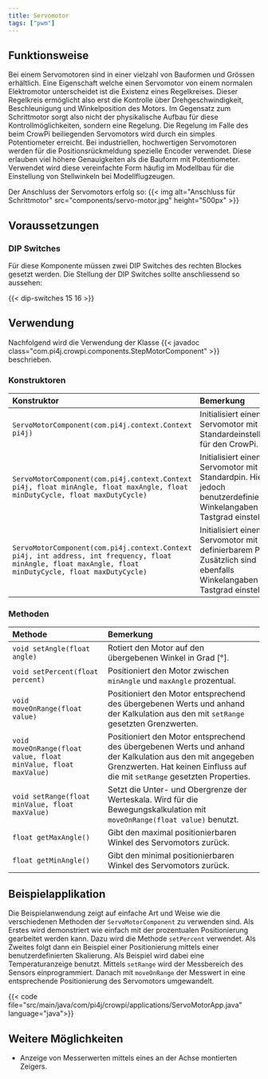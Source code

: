 ```yaml
---
title: Servomotor
tags: ["pwm"]
---
```


## Funktionsweise

Bei einem Servomotoren sind in einer vielzahl von Bauformen und Grössen erhältlich. Eine Eigenschaft welche einen Servomotor von einem
normalen Elektromotor unterscheidet ist die Existenz eines Regelkreises. Dieser Regelkreis ermöglicht also erst die Kontrolle über
Drehgeschwindigkeit, Beschleunigung und Winkelposition des Motors. Im Gegensatz zum Schrittmotor sorgt also nicht der physikalische Aufbau
für diese Kontrollmöglichkeiten, sondern eine Regelung. Die Regelung im Falle des beim CrowPi beiliegenden Servomotors wird durch ein
simples Potentiometer erreicht. Bei industriellen, hochwertigen Servomotoren werden für die Positionsrückmeldung spezielle Encoder
verwendet. Diese erlauben viel höhere Genauigkeiten als die Bauform mit Potentiometer. Verwendet wird diese vereinfachte Form häufig im
Modellbau für die Einstellung von Stellwinkeln bei Modellflugzeugen.

Der Anschluss der Servomotors erfolg so: {{< img alt="Anschluss für Schrittmotor" src="components/servo-motor.jpg" height="500px" >}}

## Voraussetzungen

### DIP Switches

Für diese Komponente müssen zwei DIP Switches des rechten Blockes gesetzt werden. Die Stellung der DIP Switches sollte anschliessend so
aussehen:

{{< dip-switches 15 16 >}}

## Verwendung

Nachfolgend wird die Verwendung der Klasse {{< javadoc class="com.pi4j.crowpi.components.StepMotorComponent" >}} beschrieben.

### Konstruktoren

| Konstruktor                                                                                                                                              | Bemerkung                                                                                                                         |
|:---------------------------------------------------------------------------------------------------------------------------------------------------------|:----------------------------------------------------------------------------------------------------------------------------------|
| `ServoMotorComponent(com.pi4j.context.Context pi4j)`                                                                                                     | Initialisiert einen Servomotor mit den Standardeinstellungen für den CrowPi.                                                      |
| `ServoMotorComponent(com.pi4j.context.Context pi4j, float minAngle, float maxAngle, float minDutyCycle, float maxDutyCycle)`                             | Initialisiert einen Servomotor mit dem Standardpin. Hier sind jedoch benutzerdefinierte Winkelangaben sowie Tastgrad einstellbar. |
| `ServoMotorComponent(com.pi4j.context.Context pi4j, int address, int frequency, float minAngle, float maxAngle, float minDutyCycle, float maxDutyCycle)` | Initialisiert einen Servomotor mit frei definierbarem Pin. Zusätzlich sind ebenfalls Winkelangaben sowie Tastgrad einstellbar.    |

### Methoden

| Methode                                                         | Bemerkung                                                                                                                                                                                 |
|:----------------------------------------------------------------|:------------------------------------------------------------------------------------------------------------------------------------------------------------------------------------------|
| `void setAngle(float angle)`                                    | Rotiert den Motor auf den übergebenen Winkel in Grad [°].                                                                                                                                 |
| `void setPercent(float percent)`                                | Positioniert den Motor zwischen  `minAngle` und `maxAngle` prozentual.                                                                                                                    |
| `void moveOnRange(float value)`                                 | Positioniert den Motor entsprechend des übergebenen Werts und anhand der Kalkulation aus den mit `setRange` gesetzten Grenzwerten.                                                        |
| `void moveOnRange(float value, float minValue, float maxValue)` | Positioniert den Motor entsprechend des übergebenen Werts und anhand der Kalkulation aus den mit angegeben Grenzwerten. Hat keinen Einfluss auf die mit  `setRange` gesetzten Properties. |
| `void setRange(float minValue, float maxValue)`                 | Setzt die Unter- und Obergrenze der Werteskala. Wird für die Bewegungskalkulation mit  `moveOnRange(float value)` benutzt.                                                                |
| `float getMaxAngle()`                                           | Gibt den maximal positionierbaren Winkel des Servomotors zurück.                                                                                                                          |
| `float getMinAngle()`                                           | Gibt den minimal positionierbaren Winkel des Servomotors zurück.                                                                                                                          |


## Beispielapplikation

Die Beispielanwendung zeigt auf einfache Art und Weise wie die verschiedenen Methoden der `ServoMotorComponent` zu verwenden sind. Als
Erstes wird demonstriert wie einfach mit der prozentualen Positionierung gearbeitet werden kann. Dazu wird die Methode `setPercent`
verwendet. Als Zweites folgt dann ein Beispiel einer Positionierung mittels einer benutzerdefinierten Skalierung. Als Beispiel wird dabei
eine Temperaturanzeige benutzt. Mittels `setRange` wird der Messbereich des Sensors einprogrammiert. Danach mit `moveOnRange` der Messwert
in eine entsprechende Positionierung des Servomotors umgewandelt.

{{< code file="src/main/java/com/pi4j/crowpi/applications/ServoMotorApp.java" language="java">}}

## Weitere Möglichkeiten

- Anzeige von Messerwerten mittels eines an der Achse montierten Zeigers.

